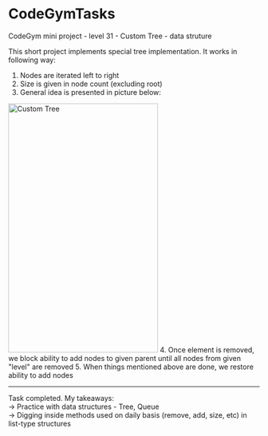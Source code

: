 # CodeGymTasks

 CodeGym mini project - level 31 - Custom Tree - data struture
 
 This short project implements special tree implementation. It works in following way:
 1. Nodes are iterated left to right
 2. Size is given in node count (excluding root)
 3. General idea is presented in picture below:
 <img src="https://cdn.codegym.cc/images/system/56b7ce17-b460-4791-a09e-b21ea7b6d308/1024.jpeg" alt="Custom Tree" width="300" height="500">
 4. Once element is removed, we block ability to add nodes to given parent until all nodes from given "level" are removed
 5. When things mentioned above are done, we restore ability to add nodes <br>

__________________________________________________________
Task completed. My takeaways: <br>
-> Practice with data structures - Tree, Queue <br>
-> Digging inside methods used on daily basis (remove, add, size, etc) in list-type structures
